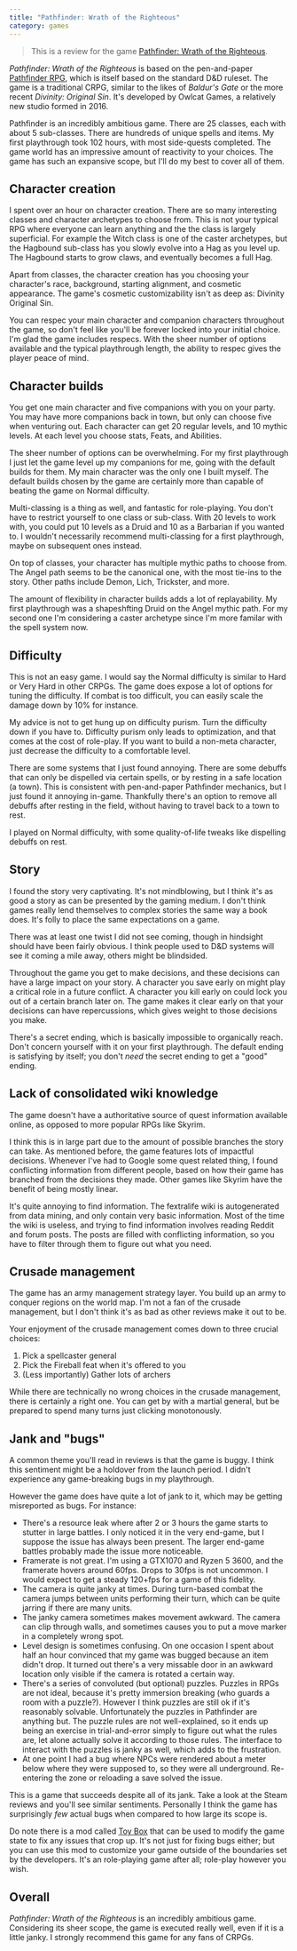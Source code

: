 ```yaml
---
title: "Pathfinder: Wrath of the Righteous"
category: games
---
```


> This is a review for the game [Pathfinder: Wrath of the
Righteous](https://store.steampowered.com/app/1184370/Pathfinder\_Wrath\_of\_the\_Righteous/).

_Pathfinder: Wrath of the Righteous_ is based on the pen-and-paper [Pathfinder
RPG](https://en.wikipedia.org/wiki/Pathfinder_Roleplaying_Game), which is
itself based on the standard D&D ruleset. The game is a traditional CRPG,
similar to the likes of _Baldur's Gate_ or the more recent _Divinity: Original
Sin_. It's developed by Owlcat Games, a relatively new studio formed in 2016.

Pathfinder is an incredibly ambitious game. There are 25 classes, each with
about 5 sub-classes. There are hundreds of unique spells and items. My first
playthrough took 102 hours, with most side-quests completed. The game world has
an impressive amount of reactivity to your choices. The game has such an
expansive scope, but I'll do my best to cover all of them.

## Character creation

I spent over an hour on character creation. There are so many interesting
classes and character archetypes to choose from. This is not your typical RPG
where everyone can learn anything and the the class is largely superficial. For
example the Witch class is one of the caster archetypes, but the Hagbound
sub-class has you slowly evolve into a Hag as you level up. The Hagbound starts
to grow claws, and eventually becomes a full Hag.

Apart from classes, the character creation has you choosing your character's
race, background, starting alignment, and cosmetic appearance. The game's
cosmetic customizability isn't as deep as: Divinity Original Sin.

You can respec your main character and companion characters throughout the
game, so don't feel like you'll be forever locked into your initial choice. I'm
glad the game includes respecs. With the sheer number of options available and
the typical playthrough length, the ability to respec gives the player peace of
mind.

## Character builds

You get one main character and five companions with you on your party. You may
have more companions back in town, but only can choose five when venturing out.
Each character can get 20 regular levels, and 10 mythic levels. At each level
you choose stats, Feats, and Abilities.

The sheer number of options can be overwhelming. For my first playthrough I
just let the game level up my companions for me, going with the default builds
for them. My main character was the only one I built myself. The default builds
chosen by the game are certainly more than capable of beating the game on
Normal difficulty.

Multi-classing is a thing as well, and fantastic for role-playing. You don't
have to restrict yourself to one class or sub-class. With 20 levels to work
with, you could put 10 levels as a Druid and 10 as a Barbarian if you wanted
to. I wouldn't necessarily recommend multi-classing for a first playthrough,
maybe on subsequent ones instead.

On top of classes, your character has multiple mythic paths to choose from. The
Angel path seems to be the canonical one, with the most tie-ins to the story.
Other paths include Demon, Lich, Trickster, and more.

The amount of flexibility in character builds adds a lot of replayability. My
first playthrough was a shapeshfting Druid on the Angel mythic path. For my
second one I'm considering a caster archetype since I'm more familar with the
spell system now.

## Difficulty

This is not an easy game. I would say the Normal difficulty is similar to Hard
or Very Hard in other CRPGs. The game does expose a lot of options for tuning
the difficulty. If combat is too difficult, you can easily scale the damage
down by 10% for instance.

My advice is not to get hung up on difficulty purism. Turn the difficulty down
if you have to. Difficulty purism only leads to optimization, and that comes at
the cost of role-play. If you want to build a non-meta character, just decrease
the difficulty to a comfortable level.

There are some systems that I just found annoying. There are some debuffs that
can only be dispelled via certain spells, or by resting in a safe location (a
town). This is consistent with pen-and-paper Pathfinder mechanics, but I just
found it annoying in-game. Thankfully there's an option to remove all debuffs
after resting in the field, without having to travel back to a town to rest.

I played on Normal difficulty, with some quality-of-life tweaks like dispelling
debuffs on rest.

## Story

I found the story very captivating. It's not mindblowing, but I think it's as
good a story as can be presented by the gaming medium. I don't think games
really lend themselves to complex stories the same way a book does. It's folly
to place the same expectations on a game.

There was at least one twist I did not see coming, though in hindsight should
have been fairly obvious. I think people used to D&D systems will see it coming
a mile away, others might be blindsided.

Throughout the game you get to make decisions, and these decisions can have a
large impact on your story. A character you save early on might play a critical
role in a future conflict. A character you kill early on could lock you out of
a certain branch later on. The game makes it clear early on that your decisions
can have repercussions, which gives weight to those decisions you make.

There's a secret ending, which is basically impossible to organically reach.
Don't concern yourself with it on your first playthrough. The default ending is
satisfying by itself; you don't _need_ the secret ending to get a "good"
ending.

## Lack of consolidated wiki knowledge

The game doesn't have a authoritative source of quest information available
online, as opposed to more popular RPGs like Skyrim.

I think this is in large part due to the amount of possible branches the story
can take. As mentioned before, the game features lots of impactful decisions.
Whenever I've had to Google some quest related thing, I found conflicting
information from different people, based on how their game has branched from
the decisions they made. Other games like Skyrim have the benefit of being
mostly linear.

It's quite annoying to find information. The fextralife wiki is autogenerated
from data mining, and only contain very basic information. Most of the time the
wiki is useless, and trying to find information involves reading Reddit and
forum posts. The posts are filled with conflicting information, so you have to
filter through them to figure out what you need.

## Crusade management

The game has an army management strategy layer. You build up an army to conquer
regions on the world map. I'm not a fan of the crusade management, but I don't
think it's as bad as other reviews make it out to be.

Your enjoyment of the crusade management comes down to three crucial choices:

1. Pick a spellcaster general
2. Pick the Fireball feat when it's offered to you
3. (Less importantly) Gather lots of archers

While there are technically no wrong choices in the crusade management, there
is certainly a right one. You can get by with a martial general, but be
prepared to spend many turns just clicking monotonously.

## Jank and "bugs"

A common theme you'll read in reviews is that the game is buggy. I think this
sentiment might be a holdover from the launch period. I didn't experience any
game-breaking bugs in my playthrough.

However the game does have quite a lot of jank to it, which may be getting
misreported as bugs. For instance:

- There's a resource leak where after 2 or 3 hours the game starts to stutter
  in large battles. I only noticed it in the very end-game, but I suppose the
  issue has always been present. The larger end-game battles probably made the
  issue more noticeable.
- Framerate is not great. I'm using a GTX1070 and Ryzen 5 3600, and the
  framerate hovers around 60fps. Drops to 30fps is not uncommon. I would expect
  to get a steady 120+fps for a game of this fidelity.
- The camera is quite janky at times. During turn-based combat the camera jumps
  between units performing their turn, which can be quite jarring if there are
  many units.
- The janky camera sometimes makes movement awkward. The camera can clip
  through walls, and sometimes causes you to put a move marker in a completely
  wrong spot.
- Level design is sometimes confusing. On one occasion I spent about half an
  hour convinced that my game was bugged because an item didn't drop. It turned
  out there's a very missable door in an awkward location only visible if the
  camera is rotated a certain way.
- There's a series of convoluted (but optional) puzzles. Puzzles in RPGs are
  not ideal, because it's pretty immersion breaking (who guards a room with a
  puzzle?). However I think puzzles are still ok if it's reasonably solvable.
  Unfortunately the puzzles in Pathfinder are anything but. The puzzle rules
  are not well-explained, so it ends up being an exercise in trial-and-error
  simply to figure out what the rules are, let alone actually solve it
  according to those rules. The interface to interact with the puzzles is janky
  as well, which adds to the frustration.
- At one point I had a bug where NPCs were rendered about a meter below where
  they were supposed to, so they were all underground. Re-entering the zone or
  reloading a save solved the issue.

This is a game that succeeds despite all of its jank. Take a look at the Steam
reviews and you'll see similar sentiments. Personally I think the game has
surprisingly _few_ actual bugs when compared to how large its scope is.

Do note there is a mod called [Toy
Box](https://www.nexusmods.com/pathfinderwrathoftherighteous/mods/8) that can
be used to modify the game state to fix any issues that crop up. It's not just
for fixing bugs either; but you can use this mod to customize your game outside
of the boundaries set by the developers. It's an role-playing game after all;
role-play however you wish.

## Overall

_Pathfinder: Wrath of the Righteous_ is an incredibly ambitious game.
Considering its sheer scope, the game is executed really well, even if it is a
little janky. I strongly recommend this game for any fans of CRPGs.

